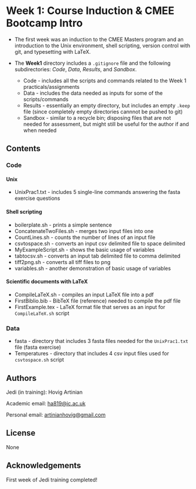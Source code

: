 # Week 1: Course Induction & CMEE Bootcamp Intro

* The first week was an induction to the CMEE Masters program and an introduction to the Unix environment, shell scripting, version control with git, and typesetting with LaTeX.

* The **Week1** directory includes a `.gitignore` file and the following subdirectories: *Code*, *Data*, *Results*, and *Sandbox*.
    - Code - includes all the scripts and commands related to the Week 1 practicals/assignments
    - Data - includes the data needed as inputs for some of the scripts/commands
    - Results - essentially an empty directory, but includes an empty `.keep` file (since completely empty directories cannnot be pushed to git)
    - Sandbox - similar to a recycle bin; disposing files that are not needed for assessment, but might still be useful for the author if and when needed

## Contents

### Code

#### Unix

* UnixPrac1.txt - includes 5 single-line commands answering the fasta exercise questions

#### Shell scripting

* boilerplate.sh - prints a simple sentence
* ConcatenateTwoFiles.sh - merges two input files into one
* CountLines.sh - counts the number of lines of an input file
* csvtospace.sh - converts an input csv delimited file to space delimited
* MyExampleScript.sh - shows the basic usage of variables
* tabtocsv.sh - converts an input tab delimited file to comma delimited
* tiff2png.sh - converts all tiff files to png
* variables.sh - another demonstration of basic usage of variables

#### Scientific documents with LaTeX

* CompileLaTeX.sh - compiles an input LaTeX file into a pdf
* FirstBiblio.bib - BibTeX file (reference) needed to compile the pdf file
* FirstExample.tex - LaTeX format file that serves as an input for `CompileLaTeX.sh` script

### Data

* fasta - directory that includes 3 fasta files needed for the `UnixPrac1.txt` file (fasta exercise)
* Temperatures - directory that includes 4 csv input files used for `csvtospace.sh` script

## Authors

Jedi (in training): Hovig Artinian

Academic email: ha819@ic.ac.uk

Personal email: artinianhovig@gmail.com

## License

None

## Acknowledgements

First week of Jedi training completed!

